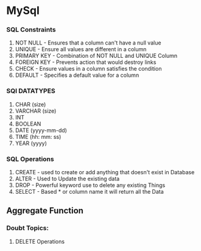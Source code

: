 # MySql

### SQL Constraints

1. NOT NULL - Ensures that a column can't have a null value
2. UNIQUE   - Ensure all values are different in a column
3. PRIMARY KEY - Combination of NOT NULL and UNIQUE Column
4. FOREIGN KEY - Prevents action that would destroy links
5. CHECK - Ensure values in a column satisfies the condition
6. DEFAULT - Specifies a default value for a column

### SQl DATATYPES 

1. CHAR (size)
2. VARCHAR (size)
3. INT
4. BOOLEAN
5. DATE   (yyyy-mm-dd)
5. TIME   (hh: mm: ss)
6. YEAR   (yyyy)

### SQL Operations

1. CREATE - used to create or add anything that doesn't exist in Database
2. ALTER  - Used to Update the existing data
3. DROP - Powerful keyword use to delete any existing Things
4. SELECT - Based * or column name it will return all the Data

## Aggregate Function 


### Doubt Topics:

1. DELETE Operations
